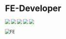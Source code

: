 # FE-Developer

<img src="https://img.shields.io/badge/HTML5-E34F26?style=for-the-badge&logo=html5&logoColor=white"/> <img src="https://img.shields.io/badge/CSS3-1572B6?style=for-the-badge&logo=css3&logoColor=white"/> <img src="https://img.shields.io/badge/JavaScript-323330?style=for-the-badge&logo=javascript&logoColor=F7DF1E"/> <img src="https://img.shields.io/badge/axios-671ddf?&style=for-the-badge&logo=axios&logoColor=white"/> <img src="https://img.shields.io/badge/SCSS-EA4C89?style=for-the-badge&logo=scss&logoColor=white"/>


![FE](https://blog.utopicode.io/wp-content/uploads/2023/03/A-Beginners-Guide-to-Front-end-Development_-Skills-Responsibilities-and-Tech-Stack.png)
